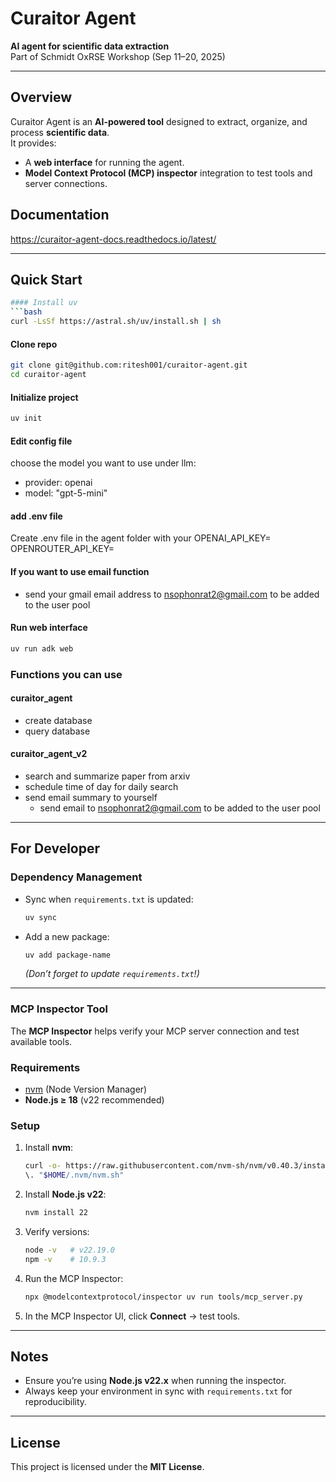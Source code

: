 # Curaitor Agent  
**AI agent for scientific data extraction**  
Part of Schmidt OxRSE Workshop (Sep 11–20, 2025)  

---

## Overview  
Curaitor Agent is an **AI-powered tool** designed to extract, organize, and process **scientific data**.  
It provides:  
- A **web interface** for running the agent.  
- **Model Context Protocol (MCP) inspector** integration to test tools and server connections.  

## Documentation
https://curaitor-agent-docs.readthedocs.io/latest/

---

## Quick Start  

```bash
#### Install uv
```bash
curl -LsSf https://astral.sh/uv/install.sh | sh
```
#### Clone repo
```bash
git clone git@github.com:ritesh001/curaitor-agent.git
cd curaitor-agent
```
#### Initialize project
```bash
uv init
```

#### Edit config file
choose the model you want to use under llm:
  - provider: openai
  - model: "gpt-5-mini"

#### add .env file
Create .env file in the agent folder with your 
OPENAI_API_KEY=
OPENROUTER_API_KEY=

#### If you want to use email function 
- send your gmail email address to nsophonrat2@gmail.com to be added to the user pool

#### Run web interface
```bash
uv run adk web
```

### Functions you can use
#### curaitor_agent
- create database
- query database

#### curaitor_agent_v2
- search and summarize paper from arxiv
- schedule time of day for daily search
- send email summary to yourself
   - send email to nsophonrat2@gmail.com to be added to the user pool

---

## For Developer
### Dependency Management  

- Sync when `requirements.txt` is updated:  
  ```bash
  uv sync
  ```

- Add a new package:  
  ```bash
  uv add package-name
  ```
  *(Don’t forget to update `requirements.txt`!)*

---

### MCP Inspector Tool  

The **MCP Inspector** helps verify your MCP server connection and test available tools.  

### Requirements  
- [nvm](https://github.com/nvm-sh/nvm) (Node Version Manager)  
- **Node.js ≥ 18** (v22 recommended)  

### Setup  

1. Install **nvm**:  
   ```bash
   curl -o- https://raw.githubusercontent.com/nvm-sh/nvm/v0.40.3/install.sh | bash
   \. "$HOME/.nvm/nvm.sh"
   ```

2. Install **Node.js v22**:  
   ```bash
   nvm install 22
   ```

3. Verify versions:  
   ```bash
   node -v   # v22.19.0
   npm -v    # 10.9.3
   ```

4. Run the MCP Inspector:  
   ```bash
   npx @modelcontextprotocol/inspector uv run tools/mcp_server.py
   ```

5. In the MCP Inspector UI, click **Connect** → test tools.

---

## Notes  
- Ensure you’re using **Node.js v22.x** when running the inspector.  
- Always keep your environment in sync with `requirements.txt` for reproducibility.  

---

## License  
This project is licensed under the **MIT License**.  
